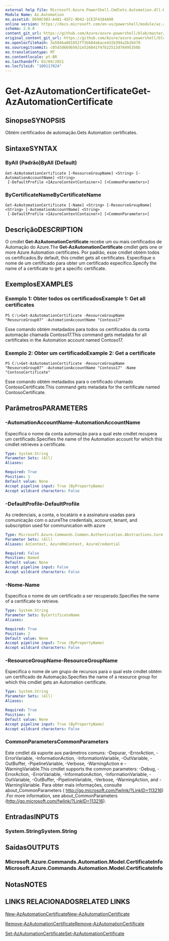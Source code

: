 ```yaml
---
external help file: Microsoft.Azure.PowerShell.Cmdlets.Automation.dll-Help.xml
Module Name: Az.Automation
ms.assetid: D690C903-A481-45F2-9D42-1CE2F4184A98
online version: https://docs.microsoft.com/en-us/powershell/module/az.automation/get-azautomationcertificate
schema: 2.0.0
content_git_url: https://github.com/Azure/azure-powershell/blob/master/src/Automation/Automation/help/Get-AzAutomationCertificate.md
original_content_git_url: https://github.com/Azure/azure-powershell/blob/master/src/Automation/Automation/help/Get-AzAutomationCertificate.md
ms.openlocfilehash: 3a504ba081852ff3bb84a6ace432b394a2b2b478
ms.sourcegitcommit: c05d3d669b5631e526841f47b22513d78495350b
ms.translationtype: MT
ms.contentlocale: pt-BR
ms.lasthandoff: 02/09/2021
ms.locfileid: "100117024"
---
```

# <span data-ttu-id="288f3-101">Get-AzAutomationCertificate</span><span class="sxs-lookup"><span data-stu-id="288f3-101">Get-AzAutomationCertificate</span></span>

## <span data-ttu-id="288f3-102">Sinopse</span><span class="sxs-lookup"><span data-stu-id="288f3-102">SYNOPSIS</span></span>
<span data-ttu-id="288f3-103">Obtém certificados de automação.</span><span class="sxs-lookup"><span data-stu-id="288f3-103">Gets Automation certificates.</span></span>

## <span data-ttu-id="288f3-104">Sintaxe</span><span class="sxs-lookup"><span data-stu-id="288f3-104">SYNTAX</span></span>

### <span data-ttu-id="288f3-105">ByAll (Padrão)</span><span class="sxs-lookup"><span data-stu-id="288f3-105">ByAll (Default)</span></span>
```
Get-AzAutomationCertificate [-ResourceGroupName] <String> [-AutomationAccountName] <String>
 [-DefaultProfile <IAzureContextContainer>] [<CommonParameters>]
```

### <span data-ttu-id="288f3-106">ByCertificateName</span><span class="sxs-lookup"><span data-stu-id="288f3-106">ByCertificateName</span></span>
```
Get-AzAutomationCertificate [-Name] <String> [-ResourceGroupName] <String> [-AutomationAccountName] <String>
 [-DefaultProfile <IAzureContextContainer>] [<CommonParameters>]
```

## <span data-ttu-id="288f3-107">Descrição</span><span class="sxs-lookup"><span data-stu-id="288f3-107">DESCRIPTION</span></span>
<span data-ttu-id="288f3-108">O cmdlet **Get-AzAutomationCertificate** recebe um ou mais certificados de Automação do Azure.</span><span class="sxs-lookup"><span data-stu-id="288f3-108">The **Get-AzAutomationCertificate** cmdlet gets one or more Azure Automation certificates.</span></span>
<span data-ttu-id="288f3-109">Por padrão, esse cmdlet obtém todos os certificados.</span><span class="sxs-lookup"><span data-stu-id="288f3-109">By default, this cmdlet gets all certificates.</span></span>
<span data-ttu-id="288f3-110">Especifique o nome de um certificado para obter um certificado específico.</span><span class="sxs-lookup"><span data-stu-id="288f3-110">Specify the name of a certificate to get a specific certificate.</span></span>

## <span data-ttu-id="288f3-111">Exemplos</span><span class="sxs-lookup"><span data-stu-id="288f3-111">EXAMPLES</span></span>

### <span data-ttu-id="288f3-112">Exemplo 1: Obter todos os certificados</span><span class="sxs-lookup"><span data-stu-id="288f3-112">Example 1: Get all certificates</span></span>
```
PS C:\>Get-AzAutomationCertificate -ResourceGroupName "ResourceGroup07" -AutomationAccountName "Contoso17"
```

<span data-ttu-id="288f3-113">Esse comando obtém metadados para todos os certificados da conta automação chamada Contoso17.</span><span class="sxs-lookup"><span data-stu-id="288f3-113">This command gets metadata for all certificates in the Automation account named Contoso17.</span></span>

### <span data-ttu-id="288f3-114">Exemplo 2: Obter um certificado</span><span class="sxs-lookup"><span data-stu-id="288f3-114">Example 2: Get a certificate</span></span>
```
PS C:\>Get-AzAutomationCertificate -ResourceGroupName "ResourceGroup07" -AutomationAccountName "Contoso17" -Name "ContosoCertificate"
```

<span data-ttu-id="288f3-115">Esse comando obtém metadados para o certificado chamado ContosoCertificate.</span><span class="sxs-lookup"><span data-stu-id="288f3-115">This command gets metadata for the certificate named ContosoCertificate.</span></span>

## <span data-ttu-id="288f3-116">Parâmetros</span><span class="sxs-lookup"><span data-stu-id="288f3-116">PARAMETERS</span></span>

### <span data-ttu-id="288f3-117">-AutomationAccountName</span><span class="sxs-lookup"><span data-stu-id="288f3-117">-AutomationAccountName</span></span>
<span data-ttu-id="288f3-118">Especifica o nome da conta automação para a qual este cmdlet recupera um certificado.</span><span class="sxs-lookup"><span data-stu-id="288f3-118">Specifies the name of the Automation account for which this cmdlet retrieves a certificate.</span></span>

```yaml
Type: System.String
Parameter Sets: (All)
Aliases:

Required: True
Position: 1
Default value: None
Accept pipeline input: True (ByPropertyName)
Accept wildcard characters: False
```

### <span data-ttu-id="288f3-119">-DefaultProfile</span><span class="sxs-lookup"><span data-stu-id="288f3-119">-DefaultProfile</span></span>
<span data-ttu-id="288f3-120">As credenciais, a conta, o locatário e a assinatura usadas para comunicação com o azure</span><span class="sxs-lookup"><span data-stu-id="288f3-120">The credentials, account, tenant, and subscription used for communication with azure</span></span>

```yaml
Type: Microsoft.Azure.Commands.Common.Authentication.Abstractions.Core.IAzureContextContainer
Parameter Sets: (All)
Aliases: AzContext, AzureRmContext, AzureCredential

Required: False
Position: Named
Default value: None
Accept pipeline input: False
Accept wildcard characters: False
```

### <span data-ttu-id="288f3-121">-Nome</span><span class="sxs-lookup"><span data-stu-id="288f3-121">-Name</span></span>
<span data-ttu-id="288f3-122">Especifica o nome de um certificado a ser recuperado.</span><span class="sxs-lookup"><span data-stu-id="288f3-122">Specifies the name of a certificate to retrieve.</span></span>

```yaml
Type: System.String
Parameter Sets: ByCertificateName
Aliases:

Required: True
Position: 2
Default value: None
Accept pipeline input: True (ByPropertyName)
Accept wildcard characters: False
```

### <span data-ttu-id="288f3-123">-ResourceGroupName</span><span class="sxs-lookup"><span data-stu-id="288f3-123">-ResourceGroupName</span></span>
<span data-ttu-id="288f3-124">Especifica o nome de um grupo de recursos para o qual este cmdlet obtém um certificado de Automação.</span><span class="sxs-lookup"><span data-stu-id="288f3-124">Specifies the name of a resource group for which this cmdlet gets an Automation certificate.</span></span>

```yaml
Type: System.String
Parameter Sets: (All)
Aliases:

Required: True
Position: 0
Default value: None
Accept pipeline input: True (ByPropertyName)
Accept wildcard characters: False
```

### <span data-ttu-id="288f3-125">CommonParameters</span><span class="sxs-lookup"><span data-stu-id="288f3-125">CommonParameters</span></span>
<span data-ttu-id="288f3-126">Este cmdlet dá suporte aos parâmetros comuns: -Depurar, -ErrorAction, -ErrorVariable, -InformationAction, -InformationVariable, -OutVariable, -OutBuffer, -PipelineVariable, -Verbose, -WarningAction e -WarningVariable.</span><span class="sxs-lookup"><span data-stu-id="288f3-126">This cmdlet supports the common parameters: -Debug, -ErrorAction, -ErrorVariable, -InformationAction, -InformationVariable, -OutVariable, -OutBuffer, -PipelineVariable, -Verbose, -WarningAction, and -WarningVariable.</span></span> <span data-ttu-id="288f3-127">Para obter mais informações, consulte about_CommonParameters ( http://go.microsoft.com/fwlink/?LinkID=113216) .</span><span class="sxs-lookup"><span data-stu-id="288f3-127">For more information, see about_CommonParameters (http://go.microsoft.com/fwlink/?LinkID=113216).</span></span>

## <span data-ttu-id="288f3-128">Entradas</span><span class="sxs-lookup"><span data-stu-id="288f3-128">INPUTS</span></span>

### <span data-ttu-id="288f3-129">System.String</span><span class="sxs-lookup"><span data-stu-id="288f3-129">System.String</span></span>

## <span data-ttu-id="288f3-130">Saídas</span><span class="sxs-lookup"><span data-stu-id="288f3-130">OUTPUTS</span></span>

### <span data-ttu-id="288f3-131">Microsoft.Azure.Commands.Automation.Model.CertificateInfo</span><span class="sxs-lookup"><span data-stu-id="288f3-131">Microsoft.Azure.Commands.Automation.Model.CertificateInfo</span></span>

## <span data-ttu-id="288f3-132">Notas</span><span class="sxs-lookup"><span data-stu-id="288f3-132">NOTES</span></span>

## <span data-ttu-id="288f3-133">LINKS RELACIONADOS</span><span class="sxs-lookup"><span data-stu-id="288f3-133">RELATED LINKS</span></span>

[<span data-ttu-id="288f3-134">New-AzAutomationCertificate</span><span class="sxs-lookup"><span data-stu-id="288f3-134">New-AzAutomationCertificate</span></span>](./New-AzAutomationCertificate.md)

[<span data-ttu-id="288f3-135">Remove-AzAutomationCertificate</span><span class="sxs-lookup"><span data-stu-id="288f3-135">Remove-AzAutomationCertificate</span></span>](./Remove-AzAutomationCertificate.md)

[<span data-ttu-id="288f3-136">Set-AzAutomationCertificate</span><span class="sxs-lookup"><span data-stu-id="288f3-136">Set-AzAutomationCertificate</span></span>](./Set-AzAutomationCertificate.md)


